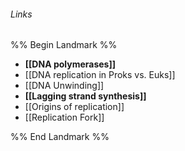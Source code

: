 ###### Links
%% Begin Landmark %%
- **[[DNA polymerases]]**
- [[DNA replication in Proks vs. Euks]]
- [[DNA Unwinding]]
- **[[Lagging strand synthesis]]**
- [[Origins of replication]]
- [[Replication Fork]]

%% End Landmark %%

